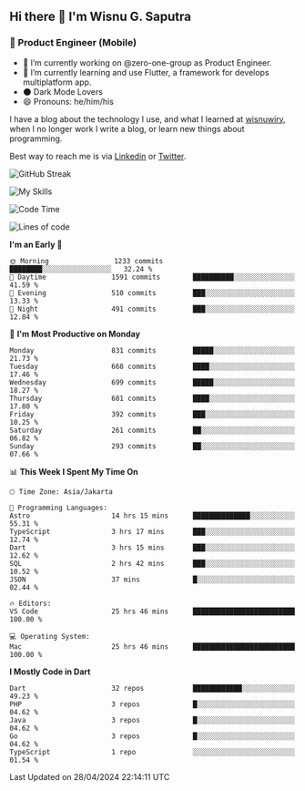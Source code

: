 ## Hi there 👋 I'm Wisnu G. Saputra

### :mobile_phone_off: Product Engineer (Mobile)

- 🔭 I’m currently working on @zero-one-group as Product Engineer.
- 🌱 I’m currently learning and use Flutter, a framework for develops multiplatform app.
- 🌑 Dark Mode Lovers
- 😄 Pronouns: he/him/his

I have a blog about the technology I use, and what I learned at [wisnuwiry](https://wisnuwiry.space/), when I no longer work I write a blog, or learn new things about programming.

Best way to reach me is via [Linkedin](https://www.linkedin.com/in/wisnu-saputra/) or [Twitter](https://twitter.com/wisnuwiry).

![GitHub Streak](https://streak-stats.demolab.com?user=wisnuwiry&theme=dark&hide_border=true)

![My Skills](https://skillicons.dev/icons?i=dart,flutter,kotlin,swift,go,js,css,neovim,git,linux&perline=5)

<!--START_SECTION:waka-->
![Code Time](http://img.shields.io/badge/Code%20Time-1%2C214%20hrs%208%20mins-blue)

![Lines of code](https://img.shields.io/badge/From%20Hello%20World%20I%27ve%20Written-4.4%20million%20lines%20of%20code-blue)

**I'm an Early 🐤** 

```text
🌞 Morning                1233 commits        ████████░░░░░░░░░░░░░░░░░   32.24 % 
🌆 Daytime                1591 commits        ██████████░░░░░░░░░░░░░░░   41.59 % 
🌃 Evening                510 commits         ███░░░░░░░░░░░░░░░░░░░░░░   13.33 % 
🌙 Night                  491 commits         ███░░░░░░░░░░░░░░░░░░░░░░   12.84 % 
```
📅 **I'm Most Productive on Monday** 

```text
Monday                   831 commits         █████░░░░░░░░░░░░░░░░░░░░   21.73 % 
Tuesday                  668 commits         ████░░░░░░░░░░░░░░░░░░░░░   17.46 % 
Wednesday                699 commits         █████░░░░░░░░░░░░░░░░░░░░   18.27 % 
Thursday                 681 commits         ████░░░░░░░░░░░░░░░░░░░░░   17.80 % 
Friday                   392 commits         ███░░░░░░░░░░░░░░░░░░░░░░   10.25 % 
Saturday                 261 commits         ██░░░░░░░░░░░░░░░░░░░░░░░   06.82 % 
Sunday                   293 commits         ██░░░░░░░░░░░░░░░░░░░░░░░   07.66 % 
```


📊 **This Week I Spent My Time On** 

```text
🕑︎ Time Zone: Asia/Jakarta

💬 Programming Languages: 
Astro                    14 hrs 15 mins      ██████████████░░░░░░░░░░░   55.31 % 
TypeScript               3 hrs 17 mins       ███░░░░░░░░░░░░░░░░░░░░░░   12.74 % 
Dart                     3 hrs 15 mins       ███░░░░░░░░░░░░░░░░░░░░░░   12.62 % 
SQL                      2 hrs 42 mins       ███░░░░░░░░░░░░░░░░░░░░░░   10.52 % 
JSON                     37 mins             █░░░░░░░░░░░░░░░░░░░░░░░░   02.44 % 

🔥 Editors: 
VS Code                  25 hrs 46 mins      █████████████████████████   100.00 % 

💻 Operating System: 
Mac                      25 hrs 46 mins      █████████████████████████   100.00 % 
```

**I Mostly Code in Dart** 

```text
Dart                     32 repos            ████████████░░░░░░░░░░░░░   49.23 % 
PHP                      3 repos             █░░░░░░░░░░░░░░░░░░░░░░░░   04.62 % 
Java                     3 repos             █░░░░░░░░░░░░░░░░░░░░░░░░   04.62 % 
Go                       3 repos             █░░░░░░░░░░░░░░░░░░░░░░░░   04.62 % 
TypeScript               1 repo              ░░░░░░░░░░░░░░░░░░░░░░░░░   01.54 % 
```




 Last Updated on 28/04/2024 22:14:11 UTC
<!--END_SECTION:waka-->
